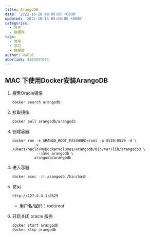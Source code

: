 ```yaml
---
title: ArangoDB
date: '2022-10-16 00:00:00 +0800'
updated: '2022-10-16 00:00:00 +0800'
categories:
  - 博客
  - 数据库
tags:
  - 常用
  - 学习
  - 数据库
author: NaClO
abbrlink: 4160037073
---
```


## MAC 下使用Docker安装ArangoDB

1. 搜索Oracle镜像

   ```bash
   docker search arangodb
   ```

2. 拉取镜像

   ```bash
   docker pull arangodb/arangodb  
   ```

3. 创建容器

   ```
   docker run -e ARANGO_ROOT_PASSWORD=root -p 8529:8529 -d \
             -v /Users/naclo/MyDockerVolumes/arangodb/01:/var/lib/arangodb3 \
              --name arangodb \
             arangodb/arangodb
   ```

   

4. 进入容器

   ```bash
   docker exec -it arangodb /bin/bash
   ```

5. 访问

   ```bash
   http://127.0.0.1:8529
   ```

   - 用户名/密码：root/root

6. 开启关闭 oracle 服务

   ```bash
   docker start arangodb
   docker stop arangodb
   ```